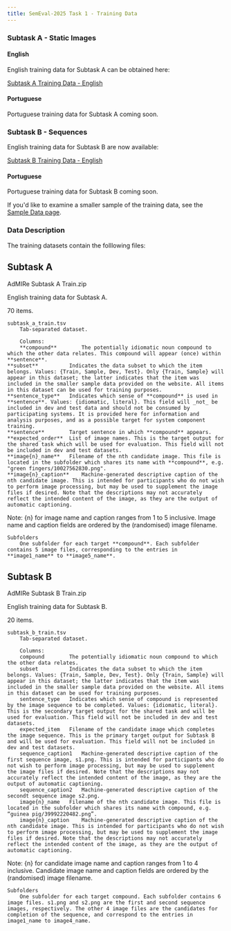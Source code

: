 ```yaml
---
title: SemEval-2025 Task 1 - Training Data
---
```



### Subtask A - Static Images

#### English

English training data for Subtask A can be obtained here:

[Subtask A Training Data - English](https://drive.google.com/file/d/1D5zcLxejMpYMZUD63Ljd8LhV18MycJPY/view?usp=drive_link)

#### Portuguese

Portuguese training data for Subtask A coming soon.


### Subtask B - Sequences

English training data for Subtask B are now available:

[Subtask B Training Data - English](https://drive.google.com/file/d/1SL_1ARAyyWRCq3a0Fq8qhWj8EJwpPY4k/view?usp=sharing)

#### Portuguese

Portuguese training data for Subtask B coming soon.




If you'd like to examine a smaller sample of the training data, see the [Sample Data page](/data/sample/sample_data.md).


### Data Description

The training datasets contain the folllowing files:

## Subtask A

AdMIRe Subtask A Train.zip

English training data for Subtask A.

70 items.


	subtask_a_train.tsv
		Tab-separated dataset.

		Columns:
		**compound**		The potentially idiomatic noun compound to which the other data relates. This compound will appear (once) within **sentence**.
    **subset**			Indicates the data subset to which the item belongs. Values: {Train, Sample, Dev, Test}. Only {Train, Sample} will appear in this dataset; the latter indicates that the item was included in the smaller sample data provided on the website. All items in this dataset can be used for training purposes.    
    **sentence_type**	Indicates which sense of **compound** is used in **sentence**. Values: {idiomatic, literal}. This field will _not_ be included in dev and test data and should not be consumed by participating systems. It is provided here for information and analysis purposes, and as a possible target for system component training.
    **sentence**		Target sentence in which **compound** appears.
    **expected_order**	List of image names. This is the target output for the shared task which will be used for evaluation. This field will not be included in dev and test datasets.
    **image{n}_name**	Filename of the nth candidate image. This file is located in the subfolder which shares its name with **compound**, e.g. "green fingers/10027562830.png".
    **image{n}_caption**	Machine-generated descriptive caption of the nth candidate image. This is intended for participants who do not wish to perform image processing, but may be used to supplement the image files if desired. Note that the descriptions may not accurately reflect the intended content of the image, as they are the output of automatic captioning.	

Note: {n} for image name and caption ranges from 1 to 5 inclusive.
Image name and caption fields are ordered by the (randomised) image filename.

    Subfolders
		One subfolder for each target **compound**. Each subfolder contains 5 image files, corresponding to the entries in **image1_name** to **image5_name**.

## Subtask B

AdMIRe Subtask B Train.zip

English training data for Subtask B.

20 items.

	subtask_b_train.tsv
		Tab-separated dataset.

		Columns:
		compound		The potentially idiomatic noun compound to which the other data relates.
		subset			Indicates the data subset to which the item belongs. Values: {Train, Sample, Dev, Test}. Only {Train, Sample} will appear in this dataset; the latter indicates that the item was included in the smaller sample data provided on the website. All items in this dataset can be used for training purposes.
		sentence_type	Indicates which sense of compound is represented by the image sequence to be completed. Values: {idiomatic, literal}. This is the secondary target output for the shared task and will be used for evaluation. This field will not be included in dev and test datasets.
		expected_item	Filename of the candidate image which completes the image sequence. This is the primary target output for Subtask B and will be used for evaluation. This field will not be included in dev and test datasets.
		sequence_caption1	Machine-generated descriptive caption of the first sequence image, s1.png. This is intended for participants who do not wish to perform image processing, but may be used to supplement the image files if desired. Note that the descriptions may not accurately reflect the intended content of the image, as they are the output of automatic captioning.	
		sequence_caption2	Machine-generated descriptive caption of the secondt sequence image s2.png.
		image{n}_name	Filename of the nth candidate image. This file is located in the subfolder which shares its name with compound, e.g. “guinea pig/39992220482.png”.
		image{n}_caption	Machine-generated descriptive caption of the nth candidate image. This is intended for participants who do not wish to perform image processing, but may be used to supplement the image files if desired. Note that the descriptions may not accurately reflect the intended content of the image, as they are the output of automatic captioning.	

Note: {n} for candidate image name and caption ranges from 1 to 4 inclusive.
Candidate image name and caption fields are ordered by the (randomised) image filename.

	Subfolders
		One subfolder for each target compound. Each subfolder contains 6 image files. s1.png and s2.png are the first and second sequence images, respectively. The other 4 image files are the candidates for completion of the sequence, and correspond to the entries in image1_name to image4_name.
